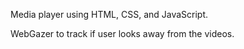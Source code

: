 Media player using HTML, CSS, and JavaScript.

WebGazer to track if user looks away from the videos.
